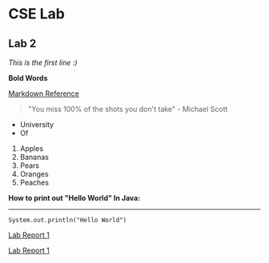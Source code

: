 # CSE Lab

## Lab 2

*This is the first line :)*

**Bold Words**

[Markdown Reference](https://commonmark.org/help/)



> "You miss 100% of the shots you don't take" - Michael Scott

* University
* Of


1. Apples
2. Bananas
3. Pears
4. Oranges
5. Peaches

**How to print out "Hello World" In Java:**

___

`System.out.println("Hello World")`

[Lab Report 1](lab-report-1-week-2.html)

[Lab Report 1](https://kingandrew3000.github.io/cse15l-lab-reports/lab-report-1-week-2.html)


